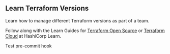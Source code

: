 ## Learn Terraform Versions

Learn how to manage different Terraform versions as part of a team.

Follow along with the Learn Guides for [Terraform Open Source](https://learn.hashicorp.com/tutorials/terraform/versions?in=terraform/configuration-language) or [Terraform Cloud](https://learn.hashicorp.com/tutorials/terraform/cloud-versions?in=terraform/cloud) at HashiCorp Learn.

Test pre-commit hook
